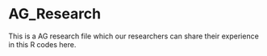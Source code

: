 # AG_Research
This is  a AG research file which our researchers can share their experience in this R codes here.
